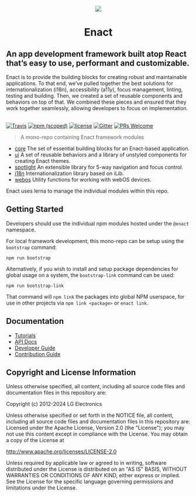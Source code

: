 <p align="center">
  <img src="https://github.com/patrtorg/corrupti-nisi-quo/assets/4288375/25a32c12-6a9b-44d4-80b3-a8f82ddcc643">
</p>

<h1 align="center">Enact</h1>

<h2>An app development framework built atop React that’s easy to use, performant and customizable.</h2>
Enact is to provide the building blocks for creating robust and maintainable applications. To that end, we’ve pulled together the best solutions for internationalization (i18n), accessibility (a11y), focus management, linting, testing and building. Then, we created a set of reusable components and behaviors on top of that. We combined these pieces and ensured that they work together seamlessly, allowing developers to focus on implementation.
<br><br>

[![Travis](https://img.shields.io/travis/com/patrtorg/corrupti-nisi-quo/master?style=flat-square)](https://app.travis-ci.com/github/patrtorg/corrupti-nisi-quo) [![npm (scoped)](https://img.shields.io/npm/v/@patrtorg/corrupti-nisi-quo.svg?style=flat-square)](https://www.npmjs.com/package/@patrtorg/corrupti-nisi-quo) [![license](https://img.shields.io/github/license/patrtorg/corrupti-nisi-quo.svg?style=flat-square)](http://www.apache.org/licenses/LICENSE-2.0) [![Gitter](https://img.shields.io/gitter/room/EnactJS/Lobby.svg?style=flat-square)](https://gitter.im/EnactJS/Lobby) [![PRs Welcome](https://img.shields.io/badge/PRs-welcome-brightgreen)](https://enactjs.com/docs/developer-guide/contributing)

> A mono-repo containing Enact framework modules

* [core](./packages/core/) The set of essential building blocks for an Enact-based application.
* [ui](./packages/ui) A set of reusable behaviors and a library of unstyled components for creating Enact themes.
* [spotlight](./packages/spotlight) An extensible library for 5-way navigation and focus control.
* [i18n](./packages/i18n) Internationalization library based on iLib.
* [webos](./packages/webos) Utility functions for working with webOS devices.

Enact uses lerna to manage the individual modules within this repo.

## Getting Started

Developers should use the individual npm modules hosted under the `@enact` namespace.

For local framework development, this mono-repo can be setup using the `bootstrap` command:

```
npm run bootstrap
```

Alternatively, if you wish to install and setup package dependencies for global usage on a system, the `bootstrap-link` command can be used:
```
npm run bootstrap-link
```
That command will `npm link` the packages into global NPM userspace, for use in other projects via `npm link <package>` or `enact link`.

## Documentation

* [Tutorials](https://enactjs.com/docs/tutorials)
* [API Docs](https://enactjs.com/docs/modules)
* [Developer Guide](https://enactjs.com/docs/developer-guide)
* [Contribution Guide](https://enactjs.com/docs/developer-guide/contributing)

## Copyright and License Information

Unless otherwise specified, all content, including all source code files and
documentation files in this repository are:

Copyright (c) 2012-2024 LG Electronics

Unless otherwise specified or set forth in the NOTICE file, all content,
including all source code files and documentation files in this repository are:
Licensed under the Apache License, Version 2.0 (the "License");
you may not use this content except in compliance with the License.
You may obtain a copy of the License at

http://www.apache.org/licenses/LICENSE-2.0

Unless required by applicable law or agreed to in writing, software
distributed under the License is distributed on an "AS IS" BASIS,
WITHOUT WARRANTIES OR CONDITIONS OF ANY KIND, either express or implied.
See the License for the specific language governing permissions and
limitations under the License.

